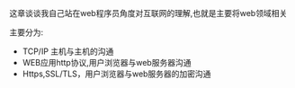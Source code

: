 这章谈谈我自己站在web程序员角度对互联网的理解,也就是主要将web领域相关


主要分为:
   * TCP\/IP 主机与主机的沟通
   * WEB应用http协议,用户浏览器与web服务器沟通
   * Https,SSL/TLS，用户浏览器与web服务器的加密沟通
